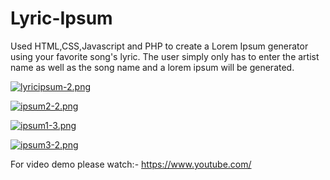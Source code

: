 # Lyric-Ipsum
Used HTML,CSS,Javascript and PHP to create a Lorem Ipsum generator using your favorite song's lyric. The user simply only has to enter the artist name as well as the song name and a lorem ipsum will be generated.

[![lyricipsum-2.png](https://i.postimg.cc/ZKfbmLF1/lyricipsum-2.png)](https://postimg.cc/mtHfNCnw)

[![ipsum2-2.png](https://i.postimg.cc/ZnjzHT5W/ipsum2-2.png)](https://postimg.cc/XBZP76FW)

[![ipsum1-3.png](https://i.postimg.cc/ZYPb0m4t/ipsum1-3.png)](https://postimg.cc/Yj9KyJvb)

[![ipsum3-2.png](https://i.postimg.cc/66hKthfB/ipsum3-2.png)](https://postimg.cc/3WWVZmqq)

For video demo please watch:- https://www.youtube.com/
